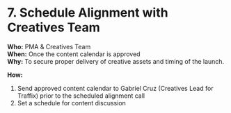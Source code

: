 # 7. Schedule Alignment with Creatives Team

**Who:** PMA & Creatives Team \
**When:** Once the content calendar is approved \
**Why:**  To secure proper delivery of creative assets and timing of the launch.&#x20;

**How:** &#x20;

1. Send approved content calendar to Gabriel Cruz (Creatives Lead for Traffix) prior to the scheduled alignment call&#x20;
2. Set a schedule for content discussion&#x20;
